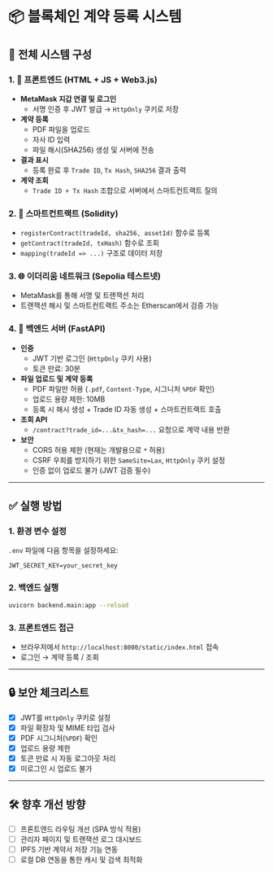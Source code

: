 
# 📦 블록체인 계약 등록 시스템

## 📌 전체 시스템 구성

### 1. 🔐 프론트엔드 (HTML + JS + Web3.js)
- **MetaMask 지갑 연결 및 로그인**
  - 서명 인증 후 JWT 발급 → `HttpOnly` 쿠키로 저장
- **계약 등록**
  - PDF 파일을 업로드
  - 자사 ID 입력
  - 파일 해시(SHA256) 생성 및 서버에 전송
- **결과 표시**
  - 등록 완료 후 `Trade ID`, `Tx Hash`, `SHA256` 결과 출력
- **계약 조회**
  - `Trade ID + Tx Hash` 조합으로 서버에서 스마트컨트랙트 질의

### 2. 📄 스마트컨트랙트 (Solidity)
- `registerContract(tradeId, sha256, assetId)` 함수로 등록
- `getContract(tradeId, txHash)` 함수로 조회
- `mapping(tradeId => ...)` 구조로 데이터 저장

### 3. 🌐 이더리움 네트워크 (Sepolia 테스트넷)
- MetaMask를 통해 서명 및 트랜잭션 처리
- 트랜잭션 해시 및 스마트컨트랙트 주소는 Etherscan에서 검증 가능

### 4. 🧠 백엔드 서버 (FastAPI)
- **인증**
  - JWT 기반 로그인 (`HttpOnly` 쿠키 사용)
  - 토큰 만료: 30분
- **파일 업로드 및 계약 등록**
  - PDF 파일만 허용 (`.pdf`, `Content-Type`, 시그니처 `%PDF` 확인)
  - 업로드 용량 제한: 10MB
  - 등록 시 해시 생성 + Trade ID 자동 생성 + 스마트컨트랙트 호출
- **조회 API**
  - `/contract?trade_id=...&tx_hash=...` 요청으로 계약 내용 반환
- **보안**
  - CORS 허용 제한 (현재는 개발용으로 `*` 허용)
  - CSRF 우회를 방지하기 위한 `SameSite=Lax`, `HttpOnly` 쿠키 설정
  - 인증 없이 업로드 불가 (JWT 검증 필수)

---

## ✅ 실행 방법

### 1. 환경 변수 설정
`.env` 파일에 다음 항목을 설정하세요:

```env
JWT_SECRET_KEY=your_secret_key
```

### 2. 백엔드 실행
```bash
uvicorn backend.main:app --reload
```

### 3. 프론트엔드 접근
- 브라우저에서 `http://localhost:8000/static/index.html` 접속
- 로그인 → 계약 등록 / 조회

---

## 🔒 보안 체크리스트

- [x] JWT를 `HttpOnly` 쿠키로 설정
- [x] 파일 확장자 및 MIME 타입 검사
- [x] PDF 시그니처(`%PDF`) 확인
- [x] 업로드 용량 제한
- [x] 토큰 만료 시 자동 로그아웃 처리
- [x] 미로그인 시 업로드 불가

---

## 🛠 향후 개선 방향

- [ ] 프론트엔드 라우팅 개선 (SPA 방식 적용)
- [ ] 관리자 페이지 및 트랜잭션 로그 대시보드
- [ ] IPFS 기반 계약서 저장 기능 연동
- [ ] 로컬 DB 연동을 통한 캐시 및 검색 최적화
